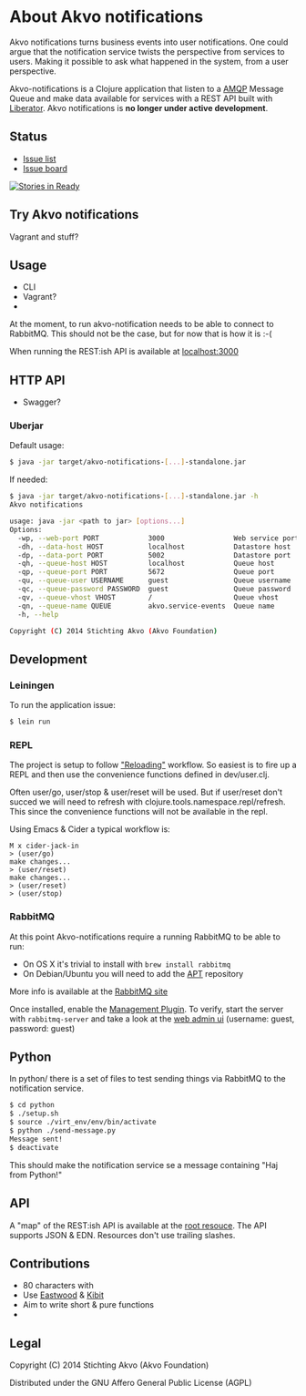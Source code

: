 # About Akvo notifications

Akvo notifications turns business events into user notifications. One could argue
that the notification service twists the perspective from services to
users. Making it possible to ask what happened in the system, from a
user perspective.

Akvo-notifications is a Clojure application that listen to a [AMQP](http://www.amqp.org/) Message Queue and make data available for services with a REST API built with [Liberator](https://clojure-liberator.github.io/liberator/). Akvo notifications is **no longer under active development**.

## Status 
- [Issue list](https://github.com/akvo/akvo-notifications/issues?state=open)
- [Issue board](https://waffle.io/akvo/akvo-notifications/)

[![Stories in Ready](https://badge.waffle.io/akvo/akvo-notifications.svg?label=ready&title=Ready)](http://waffle.io/akvo/akvo-notifications)

## Try Akvo notifications
Vagrant and stuff?

## Usage

- CLI
- Vagrant?
- 

At the moment, to run akvo-notification needs to be able to connect to RabbitMQ. This should not be the case, but for now that is how it is :-(

When running the REST:ish API is available at [localhost:3000](http://localhost:3000)


## HTTP API

- Swagger?


### Uberjar
Default usage:

```bash
$ java -jar target/akvo-notifications-[...]-standalone.jar
```

If needed: 

```bash
$ java -jar target/akvo-notifications-[...]-standalone.jar -h
Akvo notifications

usage: java -jar <path to jar> [options...]
Options:
  -wp, --web-port PORT            3000                 Web service port
  -dh, --data-host HOST           localhost            Datastore host
  -dp, --data-port PORT           5002                 Datastore port
  -qh, --queue-host HOST          localhost            Queue host
  -qp, --queue-port PORT          5672                 Queue port
  -qu, --queue-user USERNAME      guest                Queue username
  -qc, --queue-password PASSWORD  guest                Queue password
  -qv, --queue-vhost VHOST        /                    Queue vhost
  -qn, --queue-name QUEUE         akvo.service-events  Queue name
  -h, --help

Copyright (C) 2014 Stichting Akvo (Akvo Foundation)
```

## Development

### Leiningen
To run the application issue:

```bash
$ lein run
```

### REPL
The project is setup to follow ["Reloading"](https://github.com/stuartsierra/component/blob/2e66fb8ad9054e490f4f3e26398a536a05fb3a66/README.md#reloading) workflow. So easiest is to fire up a REPL and then use the convenience functions defined in dev/user.clj.

Often user/go, user/stop & user/reset will be used. But if user/reset don't succed we will need to refresh with clojure.tools.namespace.repl/refresh. This since the convenience functions will not be available in the repl.

Using Emacs & Cider a typical workflow is:

```emacs
M x cider-jack-in
> (user/go)
make changes...
> (user/reset)
make changes...
> (user/reset)
> (user/stop)
```

### RabbitMQ
At this point Akvo-notifications require a running RabbitMQ to be able
to run:

* On OS X it's trivial to install with `brew install rabbitmq`
* On Debian/Ubuntu you will need to add the [APT](https://www.rabbitmq.com/install-debian.html#apt) repository

More info is available at the [RabbitMQ site](https://www.rabbitmq.com/download.html)

Once installed, enable the [Management Plugin](https://www.rabbitmq.com/management.html). To verify,
start the server with `rabbitmq-server` and take a look at the [web admin ui](http://server-name:15672/) (username:
guest, password: guest)

## Python

In python/ there is a set of files to test sending things via RabbitMQ to the notification service.

```bash
$ cd python
$ ./setup.sh
$ source ./virt_env/env/bin/activate
$ python ./send-message.py
Message sent!
$ deactivate
```
This should make the notification service se a message containing "Haj from Python!"

## API
A "map" of the REST:ish API is available at the [root resouce](http://localhost:3000). The API supports JSON & EDN. Resources don't use trailing slashes.

## Contributions
- 80 characters with
- Use [Eastwood](https://github.com/jonase/eastwood) & [Kibit](https://github.com/jonase/kibit)
- Aim to write short & pure functions
- 

## Legal
Copyright (C) 2014 Stichting Akvo (Akvo Foundation)

Distributed under the GNU Affero General Public License (AGPL) 
